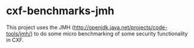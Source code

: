 cxf-benchmarks-jmh
===========

This project uses the JMH (http://openjdk.java.net/projects/code-tools/jmh/) to
do some micro benchmarking of some security functionality in CXF.

